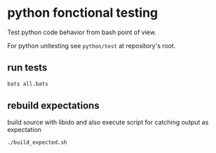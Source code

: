 # python fonctional testing

Test python code behavior from bash point of view.

For python unitesting see `python/test` at repository's root.

## run tests

~~~bash
bats all.bats
~~~


## rebuild expectations

build source with libido and also execute script for catching output as expectation

~~~bash
./build_expected.sh
~~~
